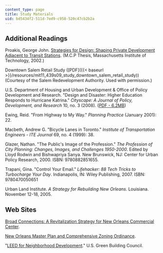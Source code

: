```yaml
---
content_type: page
title: Study Materials
uid: bd5434f2-511d-7ed9-c958-520c47cb2b2a
---
```


Additional Readings
-------------------

Proakis, George John. [S](http://hdl.handle.net/1721.1/69441)[trategies for Design: Shaping Private Development Adjacent to Transit Stations](http://hdl.handle.net/1721.1/69441). (M.C.P Thesis, Massachusetts Institute of Technology, 2002.)

Downtown Salem Retail Study ([PDF]({{< baseurl >}}/resources/mit11_439s09_study_downtown_salem_retail_study)) (Courtesy of the Salem Redevelopment Authority. Used with permission.)

U.S. Department of Housing and Urban Development & Office of Policy Development and Research. "Design and Disaster: Higher Education Responds to Hurricane Katrina." _Cityscape: A Journal of Policy, Development, and Research_ 10, no. 3 (2008). ([PDF - 6.2MB](http://www.huduser.org/periodicals/cityscpe/vol10num3/cityscapevol10num3.pdf))

Ewing, Reid. "From Highway to My Way." _Planning Practice_ (January 2001): 22.

Macbeth, Andrew G. "Bicycle Lanes in Toronto." _Institute of Transportation Engineers_ - _ITE Journal_ 69, no. 4 (1999): 38.

Glazer, Nathan. "The Public's Image of the Profession." _The Profession of City Planning: Changes, Images, and Challenges 1950-2000_. Edited by Lloyd Rodwin and Bishwapriya Sanya. New Brunswick, NJ: Center for Urban Policy Research, 2000. ISBN: 9780882851655.

Trapani, Gina. "Control Your Email." _Lifehacker: 88 Tech Tricks to Turbocharge Your Day_. Indianapolis, IN: Wiley Publishing, 2007. ISBN: 9780470050651

Urban Land Institute. _A Strategy for Rebuilding New Orleans_. Louisiana. November 12-18, 2005.

Web Sites
---------

[Broad Connections: A Revitalization Strategy for New Orleans Commercial Center](http://civicmoxie.com/portfolio/broad-connections-a-revitalization-strategy-for-a-new-orleans-commercial-corridor/).

[New Orleans Master Plan and Comprehensive Zoning Ordinance](http://www.nola.gov/city-planning/czo/).

"[LEED for Neighborhood Development](http://www.usgbc.org/DisplayPage.aspx?CMSPageID=148)." U.S. Green Building Council.